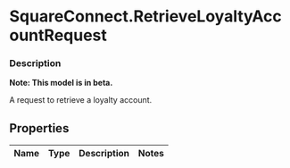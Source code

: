 # SquareConnect.RetrieveLoyaltyAccountRequest

### Description
**Note: This model is in beta.**

A request to retrieve a loyalty account.

## Properties
Name | Type | Description | Notes
------------ | ------------- | ------------- | -------------


